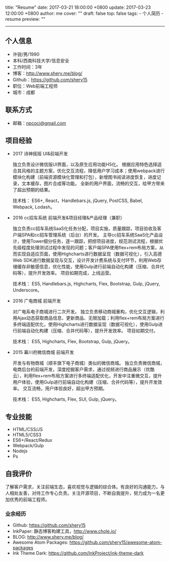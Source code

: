 title: "Resume"
date: 2017-03-21 18:00:00 +0800
update: 2017-03-23 12:00:00 +0800
author: me
cover: ""
draft: false
top: false
tags:
    - 个人简历
    - resume
preview: ""

---
## 个人信息
  - 许锐/男/1990
  - 本科/西南科技大学/信息安全
  - 工作时间：3年
  - 博客：http://www.shery.me/blog/
  - Github：https://github.com/shery15
  - 职位：Web前端工程师
  - 城市：成都

## 联系方式
  - 邮箱：npcoci@gmail.com

## 项目经验
  - 2017
    诗神摇摇
    UI&前端开发

    独立负责设计微信版UI界面，以及原生应用功能H5化。
    根据应用特色选择适合其风格的主题方案，优化交互流程，降低用户学习成本；使用webpack进行模块化构建（前端资源模块化管理和打包），新增图书阅读进度恢复，进度记录，文本缓存，图片合成等功能。
    全新的用户界面，流畅的交互，给甲方带来了超出预期的结果。

    技术栈： ES6+, React，Handlebars.js, jQuery, PostCSS, Babel, Webpack, Lodash。

  - 2016
    cc招车系统
    前端开发&项目经理&产品经理（兼职）

    独立负责cc招车系统SaaS化任务分配，项目实施，质量跟踪，项目验收及客户端SPA和cc招车管理系统（后台）的开发。
    主导cc招车系统SaaS化产品设计，使用Tower细分任务，逐一跟踪，把控项目进度，规范测试流程，根据优先级程度处理测试过程中发现的问题；客户端SPA使用flex+rem布局方案，从而实现自适应页面，使用Highcharts进行数据呈现（数据可视化），引入高德Web SDK进行数据呈现与交互，设计开发计费系统与支付环节，利用Web存储缓存非敏感信息，优化性能，使用Gulp进行前端自动化构建（压缩、合并代码等），提升开发效率。
    项目如期完成，上线运营。

    技术栈： ES5, Handlebars.js, Highcharts, Flex, Bootstrap, Gulp, jQuery, Underscore。

  - 2016
    广电商城
    前端开发

    对广电系电子商城进行二次开发。
    独立负责移动商城重构，优化交互逻辑，利用Ajax动态获取商品信息、更新商品、无限加载；利用flex+rem布局方案进行多终端适配优化，使用Highcharts进行数据呈现（数据可视化），使用Gulp进行前端自动化构建（压缩、合并代码等），提升开发效率。
    项目如期交付。

    技术栈： ES5, Highcharts, Flex, Bootstrap, Gulp, jQuery。

  - 2015
    幕川府微信商城
    前端开发

    开发与有物商城（顺丰旗下电子商城）类似的微信商城。
    独立负责微信商城，电商后台的前端开发，深度挖掘客户需求，通过视频进行商品展示（优酷云），利用flex+rem布局方案进行多终端适配优化，开发中注重微交互，提升用户体验，使用Gulp进行前端自动化构建（压缩、合并代码等），提升开发效率。
    交互流畅，用户体验良好，超出甲方预期。

    技术栈： ES5, Highcharts, Flex, SUI, Gulp, jQuery。

## 专业技能
  - HTML/CSS/JS
  - HTML5/CSS3
  - ES6+/React/Redux
  - Webpack/Gulp
  - Nodejs
  - Ps

## 自我评价
了解客户需求，关注前端生态，喜欢视觉与逻辑的综合体。有良好的沟通能力，与人相处友善，对待工作专心负责。关注开源项目，不断自我提升，努力成为一名更加优秀的前端工程师。

### 业余经历
  - Github: https://github.com/shery15
  - InkPaper: 静态博客构建工具，http://www.chole.io/
  - BLOG: http://www.shery.me/blog/
  - Awesome Atom Packages: https://github.com/shery15/awesome-atom-packages
  - Ink Theme Dark: https://github.com/InkProject/ink-theme-dark
